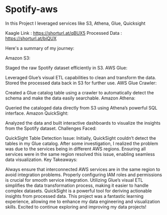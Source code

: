 # Spotify-aws

In this Project I leveraged services like S3, Athena, Glue, Quicksight

Kaagle Link : https://shorturl.at/qBUX5
Processed Data : https://shorturl.at/biQUX

Here's a summary of my journey:

Amazon S3:

Staged the raw Spotify dataset efficiently in S3.
AWS Glue:

Leveraged Glue’s visual ETL capabilities to clean and transform the data.
Stored the processed data back in S3 for further use.
AWS Glue Crawler:

Created a Glue catalog table using a crawler to automatically detect the schema and make the data easily searchable.
Amazon Athena:

Queried the cataloged data directly from S3 using Athena’s powerful SQL interface.
Amazon QuickSight:

Analyzed the data and built interactive dashboards to visualize the insights from the Spotify dataset.
Challenges Faced:

QuickSight Table Detection Issue: Initially, QuickSight couldn’t detect the tables in my Glue catalog. After some investigation, I realized the problem was due to the services being in different AWS regions. Ensuring all services were in the same region resolved this issue, enabling seamless data visualization.
Key Takeaways:

Always ensure that interconnected AWS services are in the same region to avoid integration problems.
Properly configuring IAM roles and permissions is crucial for smooth service integration.
Utilizing Glue’s visual ETL simplifies the data transformation process, making it easier to handle complex datasets.
QuickSight is a powerful tool for deriving actionable insights from processed data.
This project was a fantastic learning experience, allowing me to enhance my data engineering and visualization skills. Excited to continue exploring and improving my data projects!
